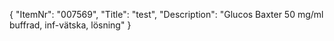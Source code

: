 {
  "ItemNr": "007569",
  "Title": "test",
  "Description": "Glucos Baxter 50 mg/ml buffrad, inf-vätska, lösning"
}